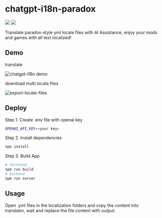 # chatgpt-i18n-paradox

![](https://img.shields.io/github/actions/workflow/status/ObservedObserver/chatgpt-i18n-paradox/auto-build.yml)
![](https://img.shields.io/github/license/observedobserver/chatgpt-i18n-paradox?color=black)

Translate paradox-style yml locale files with AI Assistance, enjoy your mods and games with all text localized!

## Demo


translate

![chatgpt-i18n demo](https://user-images.githubusercontent.com/22167673/224185217-a32406fd-740c-4ced-b86c-55b2b895dc12.png)


download multi locale files

![export-locale-files](https://user-images.githubusercontent.com/22167673/224073592-77bffd43-7422-40d2-984d-cfe95079ceb0.png)


## Deploy

Step 1. Create .env file with openai key
```bash
OPENAI_API_KEY=<your key>
```

Step 2. Install dependencies
```bash
npm install
```


Step 3. Build App

```bash
# forntend
npm run build
# backend
npm run server
```

## Usage

Open .yml files in the localization folders and copy the content into translator, wait and replace the file content with output.